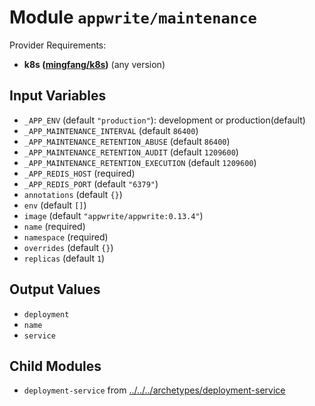 
# Module `appwrite/maintenance`

Provider Requirements:
* **k8s ([mingfang/k8s](https://registry.terraform.io/providers/mingfang/k8s/latest))** (any version)

## Input Variables
* `_APP_ENV` (default `"production"`): development or production(default)
* `_APP_MAINTENANCE_INTERVAL` (default `86400`)
* `_APP_MAINTENANCE_RETENTION_ABUSE` (default `86400`)
* `_APP_MAINTENANCE_RETENTION_AUDIT` (default `1209600`)
* `_APP_MAINTENANCE_RETENTION_EXECUTION` (default `1209600`)
* `_APP_REDIS_HOST` (required)
* `_APP_REDIS_PORT` (default `"6379"`)
* `annotations` (default `{}`)
* `env` (default `[]`)
* `image` (default `"appwrite/appwrite:0.13.4"`)
* `name` (required)
* `namespace` (required)
* `overrides` (default `{}`)
* `replicas` (default `1`)

## Output Values
* `deployment`
* `name`
* `service`

## Child Modules
* `deployment-service` from [../../../archetypes/deployment-service](../../../archetypes/deployment-service)

